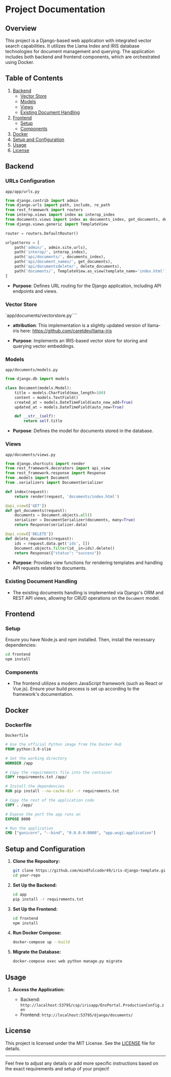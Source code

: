 # Project Documentation

## Overview

This project is a Django-based web application with integrated vector search capabilities. It utilizes the Llama Index and IRIS database technologies for document management and querying. The application includes both backend and frontend components, which are orchestrated using Docker.

## Table of Contents

1. [Backend](#backend)
   - [Vector Store](#vector-store)
   - [Models](#models)
   - [Views](#views)
   - [Existing Document Handling](#existing-document-handling)
2. [Frontend](#frontend)
   - [Setup](#setup)
   - [Components](#components)
3. [Docker](#docker)
4. [Setup and Configuration](#setup-and-configuration)
5. [Usage](#usage)
6. [License](#license)

## Backend
### URLs Configuration

`app/app/urls.py`

```python
from django.contrib import admin
from django.urls import path, include, re_path
from rest_framework import routers
from interop.views import index as interop_index
from documents.views import index as documents_index, get_documents, delete_documents
from django.views.generic import TemplateView

router = routers.DefaultRouter()

urlpatterns = [
    path('admin/', admin.site.urls),
    path('interop/', interop_index),
    path('api/documents/', documents_index),
    path('api/document_names/', get_documents),
    path('api/documentsdelete/', delete_documents),
    path('documents/', TemplateView.as_view(template_name='index.html')),
]
```

- **Purpose**: Defines URL routing for the Django application, including API endpoints and views.


### Vector Store

`app/documents/vectorstore.py````

- **attribution**: This implementation is a slightly updated version of llama-iris here: https://github.com/caretdev/llama-iris

- **Purpose**: Implements an IRIS-based vector store for storing and querying vector embeddings.

### Models

`app/documents/models.py`

```python
from django.db import models

class Document(models.Model):
    title = models.CharField(max_length=100)
    content = models.TextField()
    created_at = models.DateTimeField(auto_now_add=True)
    updated_at = models.DateTimeField(auto_now=True)

    def __str__(self):
        return self.title
```

- **Purpose**: Defines the model for documents stored in the database.

### Views

`app/documents/views.py`

```python
from django.shortcuts import render
from rest_framework.decorators import api_view
from rest_framework.response import Response
from .models import Document
from .serializers import DocumentSerializer

def index(request):
    return render(request, 'documents/index.html')

@api_view(['GET'])
def get_documents(request):
    documents = Document.objects.all()
    serializer = DocumentSerializer(documents, many=True)
    return Response(serializer.data)

@api_view(['DELETE'])
def delete_documents(request):
    ids = request.data.get('ids', [])
    Document.objects.filter(id__in=ids).delete()
    return Response({"status": "success"})
```

- **Purpose**: Provides view functions for rendering templates and handling API requests related to documents.

### Existing Document Handling

- The existing documents handling is implemented via Django's ORM and REST API views, allowing for CRUD operations on the `Document` model.

## Frontend

### Setup

Ensure you have Node.js and npm installed. Then, install the necessary dependencies:

```bash
cd frontend
npm install
```

### Components

- The frontend utilizes a modern JavaScript framework (such as React or Vue.js). Ensure your build process is set up according to the framework's documentation.

## Docker

### Dockerfile

`Dockerfile`

```dockerfile
# Use the official Python image from the Docker Hub
FROM python:3.9-slim

# Set the working directory
WORKDIR /app

# Copy the requirements file into the container
COPY requirements.txt /app/

# Install the dependencies
RUN pip install --no-cache-dir -r requirements.txt

# Copy the rest of the application code
COPY . /app/

# Expose the port the app runs on
EXPOSE 8000

# Run the application
CMD ["gunicorn", "--bind", "0.0.0.0:8000", "app.wsgi:application"]
```

## Setup and Configuration

1. **Clone the Repository:**

   ```bash
   git clone https://github.com/mindfulcoder49/iris-django-template.git
   cd your-repo
   ```

2. **Set Up the Backend:**

   ```bash
   cd app
   pip install -r requirements.txt
   ```

3. **Set Up the Frontend:**

   ```bash
   cd frontend
   npm install
   ```

4. **Run Docker Compose:**

   ```bash
   docker-compose up --build
   ```

5. **Migrate the Database:**

   ```bash
   docker-compose exec web python manage.py migrate
   ```

## Usage

1. **Access the Application:**

   - Backend: `http://localhost:53795/csp/irisapp/EnsPortal.ProductionConfig.zen`
   - Frontend: `http://localhost:53795/django/documents/`

## License

This project is licensed under the MIT License. See the [LICENSE](LICENSE) file for details.

---

Feel free to adjust any details or add more specific instructions based on the exact requirements and setup of your project!